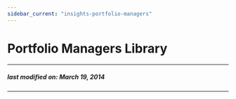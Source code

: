 ```yaml
---
sidebar_current: "insights-portfolio-managers"
---
```


Portfolio Managers Library
==========================


---
##### last modified on: March 19, 2014
---

